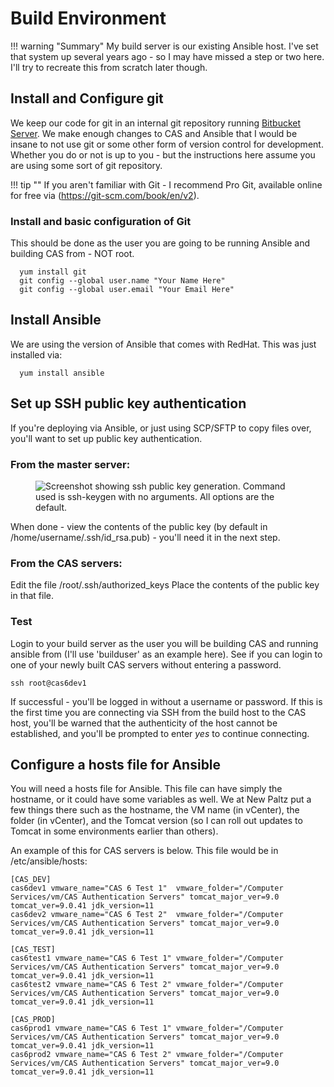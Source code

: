 # Build Environment

!!! warning "Summary"
    My build server is our existing Ansible host.  I've set that system up several years ago - so I may have missed a step or two here.  I'll try to recreate this from scratch later though.

## Install and Configure git
We keep our code for git in an internal git repository running [Bitbucket Server](https://www.atlassian.com/software/bitbucket).  We make enough changes to CAS and Ansible that I would be insane to not use git or some other form of version control for development.  Whether you do or not is up to you - but the instructions here assume you are using some sort of git repository.

!!! tip ""
  If you aren't familiar with Git - I recommend Pro Git, available online for free via (https://git-scm.com/book/en/v2).

### Install and basic configuration of Git

This should be done as the user you are going to be running Ansible and building CAS from - NOT root.

```
  yum install git
  git config --global user.name "Your Name Here"
  git config --global user.email "Your Email Here"
```

## Install Ansible
We are using the version of Ansible that comes with RedHat.  This was just installed via:

```
  yum install ansible
```

## Set up SSH public key authentication
If you're deploying via Ansible, or just using SCP/SFTP to copy files over, you'll want to set up public key authentication.

### From the master server:

<figure>
  <img src="https://paulchauvet.github.io/deploying-cas/images/ssh-keygen.png" alt="Screenshot showing ssh public key generation.  Command used is ssh-keygen with no arguments.  All options are the default."/>
</figure>

When done - view the contents of the public key (by default in /home/username/.ssh/id_rsa.pub) - you'll need it in the next step.

### From the CAS servers:
Edit the file /root/.ssh/authorized_keys
Place the contents of the public key in that file.

### Test
Login to your build server as the user you will be building CAS and running ansible from (I'll use 'builduser' as an example here).  See if you can login to one of your newly built CAS servers without entering a password.

```
ssh root@cas6dev1
```

If successful - you'll be logged in without a username or password.  If this is the first time you are connecting via SSH from the build host to the CAS host, you'll be warned that the authenticity of the host cannot be established, and you'll be prompted to enter *yes* to continue connecting.


## Configure a hosts file for Ansible
You will need a hosts file for Ansible.  This file can have simply the hostname, or it could have some variables as well.  We at New Paltz put a few things there such as the hostname, the VM name (in vCenter), the folder (in vCenter), and the Tomcat version (so I can roll out updates to Tomcat in some environments earlier than others).

An example of this for CAS servers is below.  This file would be in /etc/ansible/hosts:

```
[CAS_DEV]
cas6dev1 vmware_name="CAS 6 Test 1"  vmware_folder="/Computer Services/vm/CAS Authentication Servers" tomcat_major_ver=9.0 tomcat_ver=9.0.41 jdk_version=11
cas6dev2 vmware_name="CAS 6 Test 2"  vmware_folder="/Computer Services/vm/CAS Authentication Servers" tomcat_major_ver=9.0 tomcat_ver=9.0.41 jdk_version=11

[CAS_TEST]
cas6test1 vmware_name="CAS 6 Test 1" vmware_folder="/Computer Services/vm/CAS Authentication Servers" tomcat_major_ver=9.0 tomcat_ver=9.0.41 jdk_version=11
cas6test2 vmware_name="CAS 6 Test 2" vmware_folder="/Computer Services/vm/CAS Authentication Servers" tomcat_major_ver=9.0 tomcat_ver=9.0.41 jdk_version=11

[CAS_PROD]
cas6prod1 vmware_name="CAS 6 Test 1" vmware_folder="/Computer Services/vm/CAS Authentication Servers" tomcat_major_ver=9.0 tomcat_ver=9.0.41 jdk_version=11
cas6prod2 vmware_name="CAS 6 Test 2" vmware_folder="/Computer Services/vm/CAS Authentication Servers" tomcat_major_ver=9.0 tomcat_ver=9.0.41 jdk_version=11
```